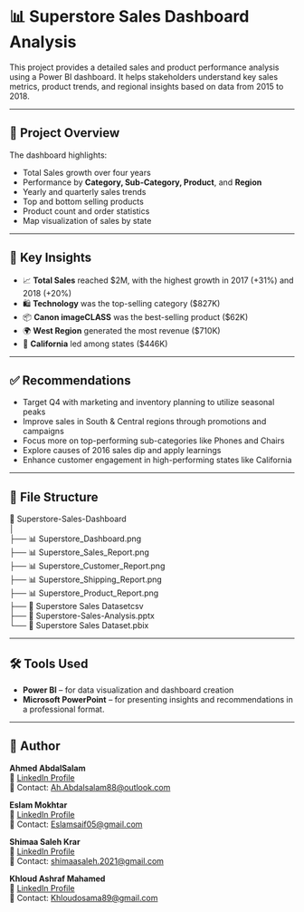 # 📊 Superstore Sales Dashboard Analysis

This project provides a detailed sales and product performance analysis using a Power BI dashboard. It helps stakeholders understand key sales metrics, product trends, and regional insights based on data from 2015 to 2018.

---

## 🚀 Project Overview

The dashboard highlights:
- Total Sales growth over four years
- Performance by **Category, Sub-Category, Product**, and **Region**
- Yearly and quarterly sales trends
- Top and bottom selling products
- Product count and order statistics
- Map visualization of sales by state

---

## 🧠 Key Insights

- 📈 **Total Sales** reached $2M, with the highest growth in 2017 (+31%) and 2018 (+20%)
- 🛍️ **Technology** was the top-selling category ($827K)
- 📦 **Canon imageCLASS** was the best-selling product ($62K)
- 🌍 **West Region** generated the most revenue ($710K)
- 📍 **California** led among states ($446K)

---

## ✅ Recommendations

- Target Q4 with marketing and inventory planning to utilize seasonal peaks  
- Improve sales in South & Central regions through promotions and campaigns  
- Focus more on top-performing sub-categories like Phones and Chairs  
- Explore causes of 2016 sales dip and apply learnings  
- Enhance customer engagement in high-performing states like California  

---

## 📂 File Structure

📁 Superstore-Sales-Dashboard  
│  
├── 📊 Superstore_Dashboard.png  
├── 📊 Superstore_Sales_Report.png  
├── 📊 Superstore_Customer_Report.png  
├── 📊 Superstore_Shipping_Report.png  
├── 📊 Superstore_Product_Report.png  
├── 📄 Superstore Sales Datasetcsv  
├── 📄 Superstore-Sales-Analysis.pptx  
└── 📁 Superstore Sales Dataset.pbix

---

## 🛠️ Tools Used

- **Power BI** – for data visualization and dashboard creation
- **Microsoft PowerPoint** – for presenting insights and recommendations in a professional format.

---

## 👤 Author

**Ahmed AbdalSalam**  
🔗 [LinkedIn Profile](www.linkedin.com/in/ahmed-abdalsalam)  
📧 Contact: Ah.Abdalsalam88@outlook.com

**Eslam Mokhtar**  
🔗 [LinkedIn Profile](https://www.linkedin.com/in/eslam-saif-a28785162)  
📧 Contact: Eslamsaif05@gmail.com

**Shimaa Saleh Krar**  
🔗 [LinkedIn Profile](https://www.linkedin.com/in/shimaa-saleh-626724288)  
📧 Contact: shimaasaleh.2021@gmail.com

**Khloud Ashraf Mahamed**  
🔗 [LinkedIn Profile](https://www.linkedin.com/in/khloud-osama-39a688280)  
📧 Contact: Khloudosama89@gmail.com



